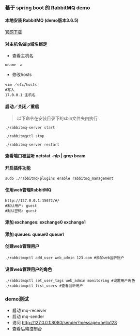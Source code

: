 ### 基于 spring boot 的 RabbitMQ demo

#### 本地安装 RabbitMQ (demo版本3.6.5)

[官网下载](http://www.rabbitmq.com/install-standalone-mac.html)

####  对主机名做ip域名绑定

- 查看主机名
```
uname -a
```

- 修改hosts
```
vim ／etc/hosts
#写入
17.0.0.1 主机名
```

#### 启动／关闭／重启
> 以下命令在安装目录下的sbin文件夹内执行

```
./rabbitmq-server start
```

```
./rabbitmqctl stop
```

```
./rabbitmq-server restart
```

#### 查看端口被监听 netstat -nlp | grep beam

#### 开启插件功能

```
sudo ./rabbitmq-plugins enable rabbitmq_management
```

#### 使用web管理RabbitMQ

```
http://127.0.0.1:15672/#/
#默认用户: guest
#默认密码: guest
```

#### 添加 exchanges: exchange0 exchange1

#### 添加 queues: queue0 queue1

#### 创建web管理用户

```
./rabbitmqctl add_user web_admin 123.com #添加web监听账户  
```

#### 设置web管理用户的角色

```
./rabbitmqctl set_user_tags web_admin monitoring #设置用户角色
./rabbitmqctl list_users #查看监听用户
```

### demo测试

- 启动 mq-receiver
- 启动 mq-sender
- 访问 http://127.0.0.1:8080/sender?message=hello123
- 查看后端控制台
